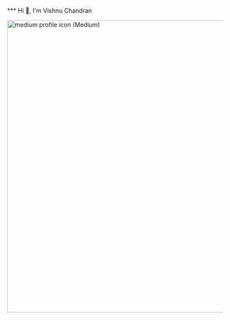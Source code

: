 ***   Hi 👋, I'm Vishnu Chandran




<img width="683" alt="medium profile icon (Medium)" src="https://github.com/VishAstra/VishAstra/assets/122463168/8ac9c0ab-48ed-446d-a141-dd99f3d1c7f8">


<!--
**VishAstra/VishAstra** is a ✨ _special_ ✨ repository because its `README.md` (this file) appears on your GitHub profile.

Here are some ideas to get you started:

- 🔭 I’m currently working on ...
- 🌱 I’m currently learning ...
- 👯 I’m looking to collaborate on ...
- 🤔 I’m looking for help with ...
- 💬 Ask me about ...
- 📫 How to reach me: ...
- 😄 Pronouns: ...
- ⚡ Fun fact: ...
-->
